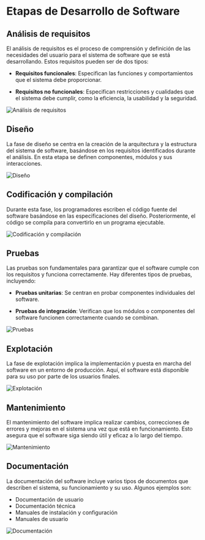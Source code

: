 # Etapas de Desarrollo de Software

## Análisis de requisitos

El análisis de requisitos es el proceso de comprensión y definición de las necesidades del usuario para el sistema de software que se está desarrollando. Estos requisitos pueden ser de dos tipos:

- **Requisitos funcionales**: Especifican las funciones y comportamientos que el sistema debe proporcionar.

- **Requisitos no funcionales**: Especifican restricciones y cualidades que el sistema debe cumplir, como la eficiencia, la usabilidad y la seguridad.

![Análisis de requisitos](https://example.com/analisis_requisitos.jpg)

## Diseño

La fase de diseño se centra en la creación de la arquitectura y la estructura del sistema de software, basándose en los requisitos identificados durante el análisis. En esta etapa se definen componentes, módulos y sus interacciones.

![Diseño](https://example.com/diseno.jpg)

## Codificación y compilación

Durante esta fase, los programadores escriben el código fuente del software basándose en las especificaciones del diseño. Posteriormente, el código se compila para convertirlo en un programa ejecutable.

![Codificación y compilación](https://example.com/codificacion_compilacion.jpg)

## Pruebas

Las pruebas son fundamentales para garantizar que el software cumple con los requisitos y funciona correctamente. Hay diferentes tipos de pruebas, incluyendo:

- **Pruebas unitarias**: Se centran en probar componentes individuales del software.

- **Pruebas de integración**: Verifican que los módulos o componentes del software funcionen correctamente cuando se combinan.

![Pruebas](https://example.com/pruebas.jpg)

## Explotación

La fase de explotación implica la implementación y puesta en marcha del software en un entorno de producción. Aquí, el software está disponible para su uso por parte de los usuarios finales.

![Explotación](https://example.com/explotacion.jpg)

## Mantenimiento

El mantenimiento del software implica realizar cambios, correcciones de errores y mejoras en el sistema una vez que está en funcionamiento. Esto asegura que el software siga siendo útil y eficaz a lo largo del tiempo.

![Mantenimiento](https://example.com/mantenimiento.jpg)

## Documentación

La documentación del software incluye varios tipos de documentos que describen el sistema, su funcionamiento y su uso. Algunos ejemplos son:

- Documentación de usuario
- Documentación técnica
- Manuales de instalación y configuración
- Manuales de usuario

![Documentación](https://example.com/documentacion.jpg)